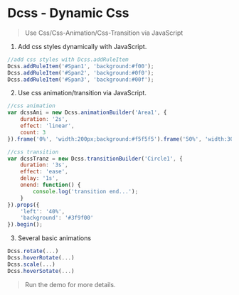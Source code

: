 # Dcss - Dynamic Css

> Use Css/Css-Animation/Css-Transition via JavaScript

1. Add css styles dynamically with JavaScript.

```js
//add css styles with Dcss.addRuleItem
Dcss.addRuleItem('#Span1', 'background:#f00');
Dcss.addRuleItem('#Span2', 'background:#0f0');
Dcss.addRuleItem('#Span3', 'background:#00f');
```

2. Use css animation/transition via JavaScript.

```js
//css animation
var dcssAni = new Dcss.animationBuilder('Area1', {
    duration: '2s',
    effect: 'linear',
    count: 3
}).frame('0%', 'width:200px;background:#f5f5f5').frame('50%', 'width:300px;background:#f00').begin();

//css transition
var dcssTranz = new Dcss.transitionBuilder('Circle1', {
    duration: '3s',
    effect: 'ease',
    delay: '1s',
    onend: function() {
        console.log('transition end...');
    }
}).props({
    'left': '40%',
    'background': '#3f9f00'
}).begin();

```

3. Several basic animations

```js
Dcss.rotate(...)
Dcss.hoverRotate(...)
Dcss.scale(...)
Dcss.hoverSotate(...)
```

> Run the demo for more details.

